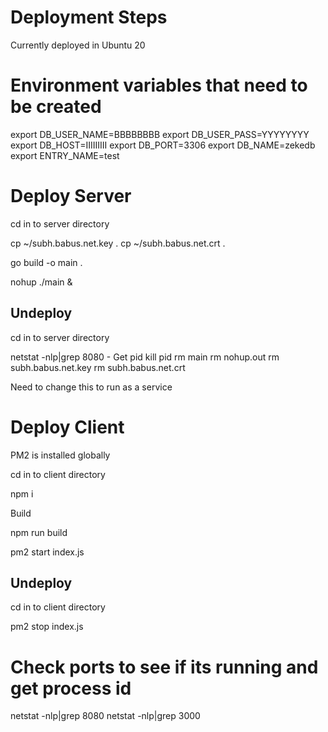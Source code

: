 # Deployment Steps

Currently deployed in Ubuntu 20

# Environment variables that need to be created 

export DB_USER_NAME=BBBBBBBB
export DB_USER_PASS=YYYYYYYY
export DB_HOST=IIIIIIIII
export DB_PORT=3306
export DB_NAME=zekedb
export ENTRY_NAME=test

# Deploy Server 

cd in to server directory

cp ~/subh.babus.net.key .
cp ~/subh.babus.net.crt .

go build -o main . 

nohup ./main &

## Undeploy 

cd in to server directory

netstat -nlp|grep 8080 - Get pid 
kill pid 
rm main
rm nohup.out
rm subh.babus.net.key
rm subh.babus.net.crt

Need to change this to run as a service


# Deploy Client 

PM2 is installed globally 

cd in to client directory

npm i 

Build 

npm run build

pm2 start index.js

## Undeploy 

cd in to client directory

pm2 stop index.js

# Check ports to see if its running and get process id 
netstat -nlp|grep 8080
netstat -nlp|grep 3000

